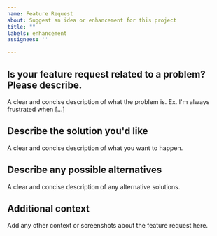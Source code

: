 ```yaml
---
name: Feature Request
about: Suggest an idea or enhancement for this project
title: ""
labels: enhancement
assignees: ''

---
```


## Is your feature request related to a problem? Please describe.
A clear and concise description of what the problem is. Ex. I'm always frustrated when [...]


## Describe the solution you'd like
A clear and concise description of what you want to happen.


## Describe any possible alternatives
A clear and concise description of any alternative solutions.


## Additional context
Add any other context or screenshots about the feature request here.
